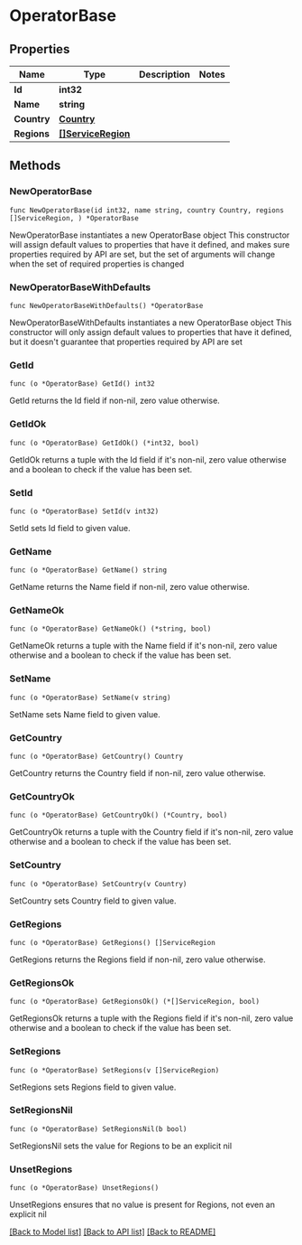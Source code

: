 # OperatorBase

## Properties

Name | Type | Description | Notes
------------ | ------------- | ------------- | -------------
**Id** | **int32** |  | 
**Name** | **string** |  | 
**Country** | [**Country**](Country.md) |  | 
**Regions** | [**[]ServiceRegion**](ServiceRegion.md) |  | 

## Methods

### NewOperatorBase

`func NewOperatorBase(id int32, name string, country Country, regions []ServiceRegion, ) *OperatorBase`

NewOperatorBase instantiates a new OperatorBase object
This constructor will assign default values to properties that have it defined,
and makes sure properties required by API are set, but the set of arguments
will change when the set of required properties is changed

### NewOperatorBaseWithDefaults

`func NewOperatorBaseWithDefaults() *OperatorBase`

NewOperatorBaseWithDefaults instantiates a new OperatorBase object
This constructor will only assign default values to properties that have it defined,
but it doesn't guarantee that properties required by API are set

### GetId

`func (o *OperatorBase) GetId() int32`

GetId returns the Id field if non-nil, zero value otherwise.

### GetIdOk

`func (o *OperatorBase) GetIdOk() (*int32, bool)`

GetIdOk returns a tuple with the Id field if it's non-nil, zero value otherwise
and a boolean to check if the value has been set.

### SetId

`func (o *OperatorBase) SetId(v int32)`

SetId sets Id field to given value.


### GetName

`func (o *OperatorBase) GetName() string`

GetName returns the Name field if non-nil, zero value otherwise.

### GetNameOk

`func (o *OperatorBase) GetNameOk() (*string, bool)`

GetNameOk returns a tuple with the Name field if it's non-nil, zero value otherwise
and a boolean to check if the value has been set.

### SetName

`func (o *OperatorBase) SetName(v string)`

SetName sets Name field to given value.


### GetCountry

`func (o *OperatorBase) GetCountry() Country`

GetCountry returns the Country field if non-nil, zero value otherwise.

### GetCountryOk

`func (o *OperatorBase) GetCountryOk() (*Country, bool)`

GetCountryOk returns a tuple with the Country field if it's non-nil, zero value otherwise
and a boolean to check if the value has been set.

### SetCountry

`func (o *OperatorBase) SetCountry(v Country)`

SetCountry sets Country field to given value.


### GetRegions

`func (o *OperatorBase) GetRegions() []ServiceRegion`

GetRegions returns the Regions field if non-nil, zero value otherwise.

### GetRegionsOk

`func (o *OperatorBase) GetRegionsOk() (*[]ServiceRegion, bool)`

GetRegionsOk returns a tuple with the Regions field if it's non-nil, zero value otherwise
and a boolean to check if the value has been set.

### SetRegions

`func (o *OperatorBase) SetRegions(v []ServiceRegion)`

SetRegions sets Regions field to given value.


### SetRegionsNil

`func (o *OperatorBase) SetRegionsNil(b bool)`

 SetRegionsNil sets the value for Regions to be an explicit nil

### UnsetRegions
`func (o *OperatorBase) UnsetRegions()`

UnsetRegions ensures that no value is present for Regions, not even an explicit nil

[[Back to Model list]](../README.md#documentation-for-models) [[Back to API list]](../README.md#documentation-for-api-endpoints) [[Back to README]](../README.md)


